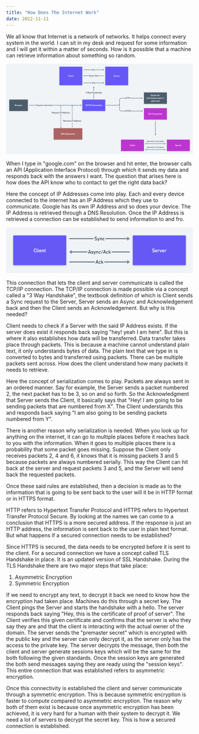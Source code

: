```yaml
---
title: "How Does The Internet Work"
date: 2022-11-11
---
```


We all know that Internet is a network of networks. It helps connect every system in the world. I can sit in my desk and request for some information and I will get it within a matter of seconds. How is it possible that a machine can retrieve information about something so random.

![Internet Flowchart](../docs/assets/images/post1_img1.png)

When I type in "google.com" on the browser and hit enter, the browser calls an API (Application Interface Protocol) through which it sends my data and responds back with the answers I want. The question that arises here is how does the API know who to contact to get the right data back?

Here the concept of IP Addresses come into play. Each and every device connected to the internet has an IP Address which they use to communicate. Google has its own IP Address and so does your device. The IP Address is retrieved through a DNS Resolution. Once the IP Address is retrieved a connection can be established to send information to and fro.

![Handshake Flowchart](../docs/assets/images/post1_img2.png)

This connection that lets the client and server communicate is called the TCP/IP connection. The TCP/IP connection is made possible via a concept called a "3 Way Handshake", the textbook definition of which is Client sends a Sync request to the Server, Server sends an Async and Acknowledgement back and then the Client sends an Acknowledgement. But why is this needed?

Client needs to check if a Server with the said IP Address exists. If the server does exist it responds back saying "hey! yeah I am here". But this is where it also establishes how data will be transferred. Data transfer takes place through packets. This is because a machine cannot understand plain text, it only understands bytes of data. The plain text that we type in is converted to bytes and transferred using packets. There can be multiple packets sent across. How does the client understand how many packets it needs to retrieve.

Here the concept of serialization comes to play. Packets are always sent in an ordered manner. Say for example, the Server sends a packet numbered 2, the next packet has to be 3, so on and so forth. So the Acknowledgment that Server sends the Client, it basically says that "Hey! I am going to be sending packets that are numbered from X". The Client understands this and responds back saying "I am also going to be sending packets numbered from Y".

There is another reason why serialization is needed. When you look up for anything on the internet, it can go to multiple places before it reaches back to you with the information. When it goes to multiple places there is a probability that some packet goes missing. Suppose the Client only receives packets 2, 4 and 6, it knows that it is missing packets 3 and 5 because packets are always numbered serially. This way the Client can hit back at the server and request packets 3 and 5, and the Server will send back the requested packets.

Once these said rules are established, then a decision is made as to the information that is going to be sent back to the user will it be in HTTP format or in HTTPS format.

HTTP refers to Hypertext Transfer Protocol and HTTPS refers to Hypertext Transfer Protocol Secure. By looking at the names we can come to a conclusion that HTTPS is a more secured address. If the response is just an HTTP address, the information is sent back to the user in plain text format. But what happens if a secured connection needs to be established?

Since HTTPS is secured, the data needs to be encrypted before it is sent to the client. For a secured connection we have a concept called TLS Handshake in place. It is an updated version of SSL Handshake. During the TLS Handshake there are two major steps that take place:

1. Asymmetric Encryption
2. Symmetric Encryption

If we need to encrypt any text, to decrypt it back we need to know how the encryption had taken place. Machines do this through a secret key. The Client pings the Server and starts the handshake with a hello. The server responds back saying "Hey, this is the certificate of proof of server". The Client verifies this given certificate and confirms that the server is who they say they are and that the client is interacting with the actual owner of the domain. The server sends the "premaster secret" which is encrypted with the public key and the server can only decrypt it, as the server only has the access to the private key. The server decrypts the message, then both the client and server generate sessions keys which will be the same for the both following the given standards. Once the session keys are generated the both send messages saying they are ready using the "session keys". This entire connection that was established refers to asymmetric encryption.

Once this connectivity is established the client and server communicate through a symmetric encryption. This is because symmetric encryption is faster to compute compared to asymmetric encryption. The reason why both of them exist is because once asymmetric encryption has been achieved, it is very hard for a human with their system to decrypt it. We need a lot of servers to decrypt the secret key. This is how a secured connection is established.
